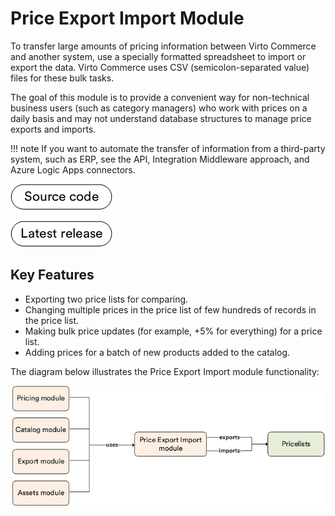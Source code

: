# Price Export Import Module

To transfer large amounts of pricing information between Virto Commerce and another system, use a specially formatted spreadsheet to import or export the data. Virto Commerce uses CSV (semicolon-separated value) files for these bulk tasks.

The goal of this module is to provide a convenient way for non-technical business users (such as category managers) who work with prices on a daily basis and may not understand database structures to manage price exports and imports.

!!! note
    If you want to automate the transfer of information from a third-party system, such as ERP, see the API, Integration Middleware approach, and Azure Logic Apps connectors.

[![Source code](media/source_code.png)](https://github.com/VirtoCommerce/vc-module-price-export-import)

[![Latest release](media/latest_release.png)](https://github.com/VirtoCommerce/vc-module-price-export-import/releases)

## Key Features

* Exporting two price lists for comparing.
* Changing multiple prices in the price list of few hundreds of records in the price list.
* Making bulk price updates (for example, +5% for everything) for a price list.
* Adding prices for a batch of new products added to the catalog.

The diagram below illustrates the Price Export Import module functionality:

![Functionality](media/key-features.png)